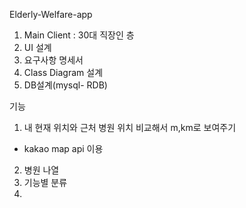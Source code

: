 Elderly-Welfare-app

1. Main Client  : 30대 직장인 층
2. UI 설계
3. 요구사항 명세서
4. Class Diagram 설계 
5. DB설계(mysql- RDB) 

 기능 
1. 내 현재 위치와 근처 병원 위치 비교해서 m,km로 보여주기
  -  kakao map api 이용
2. 병원 나열
3. 기능별 분류
4. 
